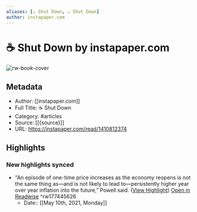 ```yaml
---
aliases: [☕️ Shut Down, ☕️ Shut Down]
author: instapaper.com
---
```

# ☕️ Shut Down by instapaper.com

![rw-book-cover](https://readwise-assets.s3.amazonaws.com/static/images/article0.00998d930354.png)

## Metadata
- Author: [[instapaper.com]]
- Full Title: ☕️ Shut Down
- Category: #articles
- Source: [[{source}]]
- URL: https://instapaper.com/read/1410812374

## Highlights
### New highlights synced
- "An episode of one-time price increases as the economy reopens is not the same thing as—and is not likely to lead to—persistently higher year over year inflation into the future,” Powell said. ([View Highlight](https://instapaper.com/read/1410812374/16336561)) [Open in Readwise](https://readwise.io/open/177445626) ^rw177445626
    - Date:: [[May 10th, 2021, Monday]]
